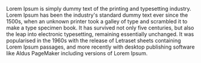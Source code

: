 Lorem Ipsum is simply dummy text of the printing and typesetting industry. Lorem Ipsum
has been the industry's standard dummy text ever since the 1500s, when an unknown
printer took a galley of type and scrambled it to make a type specimen book. It has
survived not only five centuries, but also the leap into electronic typesetting,
remaining essentially unchanged. It was popularised in the 1960s with the release of
Letraset sheets containing Lorem Ipsum passages, and more recently with desktop
publishing software like Aldus PageMaker including versions of Lorem Ipsum.
